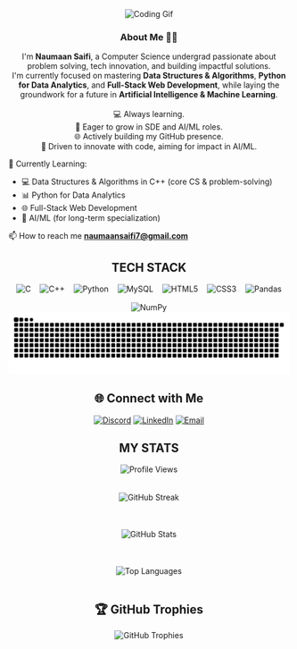 <div align="center">
  <img src="https://media.giphy.com/media/qgQUggAC3Pfv687qPC/giphy.gif" width="200" alt="Coding Gif" />
</div>

<h3 align="center">About Me 👨‍💻</h3>

<p align="center">
  I'm <strong>Naumaan Saifi</strong>, a Computer Science undergrad passionate about problem solving, tech innovation, and building impactful solutions. <br/>
  I'm currently focused on mastering 
  <strong>Data Structures & Algorithms</strong>, 
  <strong>Python for Data Analytics</strong>, and 
  <strong>Full-Stack Web Development</strong>, while laying the groundwork for a future in 
  <strong>Artificial Intelligence & Machine Learning</strong>. <br/><br/>
  💻 Always learning.<br/>
  🚀 Eager to grow in SDE and AI/ML roles.<br/>
  🌐 Actively building my GitHub presence.<br/>
  🎯 Driven to innovate with code, aiming for impact in AI/ML.
</p>





🌱 Currently Learning:
- 💻 Data Structures & Algorithms in C++ (core CS & problem-solving)
- 📊 Python for Data Analytics 
- 🌐 Full-Stack Web Development
- 🤖 AI/ML (for long-term specialization)

📫 How to reach me **naumaansaifi7@gmail.com**



<h2 align="center">TECH STACK</h2>


<div style="display: flex; justify-content: center; align-items: center; flex-wrap:wrap; gap:1rem">
    <img src="https://img.shields.io/badge/C-00599C?style=for-the-badge&logo=c&logoColor=white" alt="C"/>
    <img src="https://img.shields.io/badge/C++-00599C?style=for-the-badge&logo=c%2B%2B&logoColor=white" alt="C++"/>
    <img src="https://img.shields.io/badge/Python-3670A0?style=for-the-badge&logo=python&logoColor=ffdd54" alt="Python"/>
    <img src="https://img.shields.io/badge/MySQL-4479A1?style=for-the-badge&logo=mysql&logoColor=white" alt="MySQL"/>
    <img src="https://img.shields.io/badge/HTML5-E34F26?style=for-the-badge&logo=html5&logoColor=white" alt="HTML5"/>
    <img src="https://img.shields.io/badge/CSS3-1572B6?style=for-the-badge&logo=css3&logoColor=white" alt="CSS3"/>
    <img src="https://img.shields.io/badge/Pandas-150458?style=for-the-badge&logo=pandas&logoColor=white" alt="Pandas"/>
    <img src="https://img.shields.io/badge/NumPy-013243?style=for-the-badge&logo=numpy&logoColor=white" alt="NumPy"/>
</div>


<div align="center">
  <img src="https://raw.githubusercontent.com/NaumaanSaifi1/snk/output/github-contribution-grid-snake.svg" alt="GitHub Contribution Snake" />
</div>

<h2 align="center">🌐 Connect with Me</h2>

<div align="center">

[![Discord](https://img.shields.io/badge/Discord-%237289DA.svg?logo=discord&logoColor=white)](https://discord.com/users/1152302469972504576)
[![LinkedIn](https://img.shields.io/badge/LinkedIn-%230077B5.svg?logo=linkedin&logoColor=white)](https://linkedin.com/in/naumaansaifi)
[![Email](https://img.shields.io/badge/Email-D14836?logo=gmail&logoColor=white)](mailto:naumaansaifi7@gmail.com)

</div>



<h2 align="center"> MY STATS</h2>

<div align="center">
    <img src="https://komarev.com/ghpvc/?username=NaumaanSaifi1&color=blue&label=Profile+Views&style=flat-square" alt="Profile Views" />
    <br><br>
    <img src="https://nirzak-streak-stats.vercel.app/?user=NaumaanSaifi1&theme=dark&hide_border=false&cache_bust=1" alt="GitHub Streak" width="80%" style="margin: 1rem 0;" />
    <br><br>
    <img src="https://github-readme-stats.vercel.app/api?username=NaumaanSaifi1&theme=dark&hide_border=false&include_all_commits=true&count_private=false&show_icons=true&cache_bust=1" alt="GitHub Stats" width="80%" style="margin: 1rem 0;" />
    <br><br>
    <img src="https://github-readme-stats.vercel.app/api/top-langs/?username=NaumaanSaifi1&theme=dark&hide_border=false&include_all_commits=true&count_private=false&layout=compact&cache_bust=1" alt="Top Languages" width="80%" style="margin: 1rem 0;" />
</div>


<h2 align="center">🏆 GitHub Trophies</h2>

<p align="center">
  <img src="https://github-profile-trophy.vercel.app/?username=NaumaanSaifi1&theme=radical&no-frame=true&no-bg=false&margin-w=4" alt="GitHub Trophies" />
</p>





<!-- Proudly created with GPRM ( https://gprm.itsvg.in ) -->
